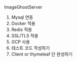 ImageGhostServer 

1. Mysql 연동
2. Docker 적용
3. Redis 적용
4. SSL/TLS 적용
5. GCP 사용 
6. 테스트 코드 작성하기 
7. Client or thymeleaf 단 완성하기 
